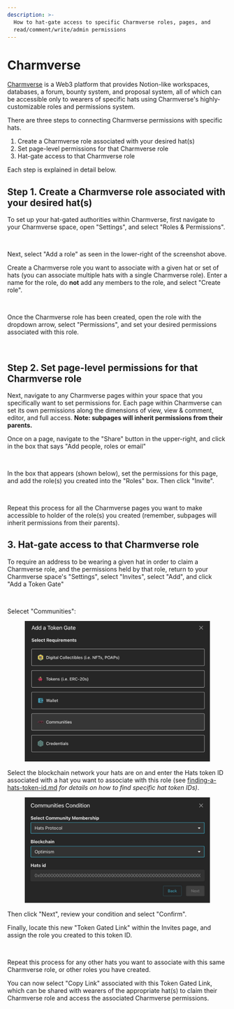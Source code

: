 ```yaml
---
description: >-
  How to hat-gate access to specific Charmverse roles, pages, and
  read/comment/write/admin permissions
---
```


# Charmverse

[Charmverse](https://charmverse.io) is a Web3 platform that provides Notion-like workspaces, databases, a forum, bounty system, and proposal system, all of which can be accessible only to wearers of specific hats using Charmverse's highly-customizable roles and permissions system.

There are three steps to connecting Charmverse permissions with specific hats.

1. Create a Charmverse role associated with your desired hat(s)
2. Set page-level permissions for that Charmverse role
3. Hat-gate access to that Charmverse role

Each step is explained in detail below.

## Step 1. Create a Charmverse role associated with your desired hat(s)

To set up your hat-gated authorities within Charmverse, first navigate to your Charmverse space, open "Settings", and select "Roles & Permissions".

<figure><img src="../../.gitbook/assets/Screenshot 2023-06-12 at 5.04.46 PM.png" alt=""><figcaption></figcaption></figure>

Next, select "Add a role" as seen in the lower-right of the screenshot above.

Create a Charmverse role you want to associate with a given hat or set of hats (you can associate multiple hats with a single Charmverse role). Enter a name for the role, do **not** add any members to the role, and select "Create role".

<figure><img src="../../.gitbook/assets/Screenshot 2023-06-12 at 5.06.40 PM.png" alt=""><figcaption></figcaption></figure>

Once the Charmverse role has been created, open the role with the dropdown arrow, select "Permissions", and set your desired permissions associated with this role.

<figure><img src="../../.gitbook/assets/Screenshot 2023-06-12 at 5.09.29 PM.png" alt=""><figcaption></figcaption></figure>

## Step 2. Set page-level permissions for that Charmverse role

Next, navigate to any Charmverse pages within your space that you specifically want to set permissions for. Each page within Charmverse can set its own permissions along the dimensions of view, view & comment, editor, and full access. **Note: subpages will inherit permissions from their parents.**

Once on a page, navigate to the "Share" button in the upper-right, and click in the box that says "Add people, roles or email"

<figure><img src="../../.gitbook/assets/Screenshot 2023-06-12 at 5.17.48 PM.png" alt="" width="375"><figcaption></figcaption></figure>

In the box that appears (shown below), set the permissions for this page, and add the role(s) you created into the "Roles" box. Then click "Invite".&#x20;

<figure><img src="../../.gitbook/assets/Screenshot 2023-06-12 at 5.15.15 PM.png" alt="" width="375"><figcaption></figcaption></figure>

Repeat this process for all the Charmverse pages you want to make accessible to holder of the role(s) you created (remember, subpages will inherit permissions from their parents).

## 3. Hat-gate access to that Charmverse role

To require an address to be wearing a given hat in order to claim a Charmverse role, and the permissions held by that role, return to your Charmverse space's "Settings", select "Invites", select "Add", and click "Add a Token Gate"

<figure><img src="../../.gitbook/assets/Screenshot 2023-06-12 at 5.24.42 PM.png" alt=""><figcaption></figcaption></figure>

Selecet "Communities":

<figure><img src="../../.gitbook/assets/Screenshot 2024-04-02 at 13.45.06.png" alt="" width="563"><figcaption></figcaption></figure>

Select the blockchain network your hats are on and enter the Hats token ID associated with a hat you want to associate with this role (see [finding-a-hats-token-id.md](../../using-hats/connecting-hats-w-permissions-and-authorities/connecting-hats-to-token-gates/finding-a-hats-token-id.md "mention") _for details on how to find specific hat token IDs)_.

<figure><img src="../../.gitbook/assets/Screenshot 2024-04-02 at 13.48.35.png" alt="" width="563"><figcaption></figcaption></figure>

Then click "Next", review your condition and select "Confirm".

Finally, locate this new "Token Gated Link" within the Invites page, and assign the role you created to this token ID.&#x20;

<figure><img src="../../.gitbook/assets/Screenshot 2023-07-21 at 1.48.13 PM.png" alt=""><figcaption></figcaption></figure>

Repeat this process for any other hats you want to associate with this same Charmverse role, or other roles you have created.

You can now select "Copy Link" associated with this Token Gated Link, which can be shared with wearers of the appropriate hat(s) to claim their Charmverse role and access the associated Charmverse permissions.
